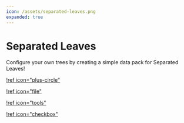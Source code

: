 ```yaml
---
icon: /assets/separated-leaves.png
expanded: true
---
```


# Separated Leaves

Configure your own trees by creating a simple data pack for Separated Leaves!

[!ref icon="plus-circle"](/separated-leaves/creating.md)

[!ref icon="file"](/separated-leaves/files.md)

[!ref icon="tools"](/separated-leaves/biomes-and-structures.md)

[!ref icon="checkbox"](/separated-leaves/done.md)
